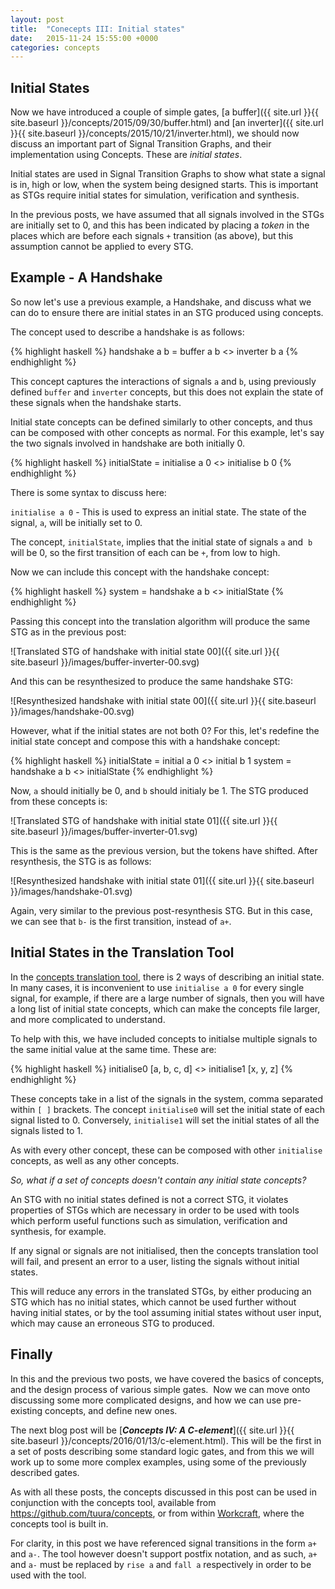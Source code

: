 ```yaml
---
layout: post
title:  "Conecepts III: Initial states"
date:   2015-11-24 15:55:00 +0000
categories: concepts
---
```


Initial States
--------------

Now we have introduced a couple of simple gates,
[a buffer]({{ site.url }}{{ site.baseurl }}/concepts/2015/09/30/buffer.html)
and [an inverter]({{ site.url }}{{ site.baseurl }}/concepts/2015/10/21/inverter.html),
we should now discuss an important part of Signal Transition Graphs, and
their implementation using Concepts. These are *initial states*.

Initial states are used in Signal Transition Graphs to show what state a
signal is in, high or low, when the system being designed starts. This is
important as STGs require initial states for simulation, verification and
synthesis.

In the previous posts, we have assumed that all signals involved in the STGs
are initially set to 0, and this has been indicated by placing a *token* in
the places which are before each signals `+` transition (as above), but this
assumption cannot be applied to every STG.

Example - A Handshake
---------------------

So now let's use a previous example, a Handshake, and discuss what we can do
to ensure there are initial states in an STG produced using concepts.

The concept used to describe a handshake is as follows:

{% highlight haskell %}
handshake a b = buffer a b <> inverter b a
{% endhighlight %}

This concept captures the interactions of signals `a` and `b`, using
previously defined `buffer` and `inverter` concepts, but this does not explain
the state of these signals when the handshake starts.

Initial state concepts can be defined similarly to other concepts, and thus
can be composed with other concepts as normal. For this example, let's say the
two signals involved in handshake are both initially 0.

{% highlight haskell %}
initialState = initialise a 0 <> initialise b 0
{% endhighlight %}

There is some syntax to discuss here:

`initialise a 0` - This is used to express an initial state. The state of the
signal, `a`, will be initially set to 0.

The concept, `initialState`, implies that the initial state of signals `a` and 
`b` will be 0, so the first transition of each can be `+`, from low to high.

Now we can include this concept with the handshake concept:

{% highlight haskell %}
system = handshake a b <> initialState
{% endhighlight %}

Passing this concept into the translation algorithm will produce the same STG
as in the previous post:

![Translated STG of handshake with initial state 00]({{ site.url }}{{ site.baseurl }}/images/buffer-inverter-00.svg)

And this can be resynthesized to produce the same handshake STG:

![Resynthesized handshake with initial state 00]({{ site.url }}{{ site.baseurl }}/images/handshake-00.svg)

However, what if the initial states are not both 0? For this, let's redefine the initial state concept and compose this with a handshake concept:

{% highlight haskell %}
initialState = initial a 0 <> initial b 1
system = handshake a b <> initialState
{% endhighlight %}

Now, `a` should initially be 0, and `b` should initialy be 1. The STG produced from these concepts is:

![Translated STG of handshake with initial state 01]({{ site.url }}{{ site.baseurl }}/images/buffer-inverter-01.svg)

This is the same as the previous version, but the tokens have shifted. After resynthesis, the STG is as follows:

![Resynthesized handshake with initial state 01]({{ site.url }}{{ site.baseurl }}/images/handshake-01.svg)

Again, very similar to the previous post-resynthesis STG. But in this case, we can see that `b-` is the first transition, instead of `a+`.

Initial States in the Translation Tool
--------------------------------------

In the [concepts translation tool](https://github.com/tuura/concepts), there
is 2 ways of describing an initial state. In many cases, it is
inconvenient to use `initialise a 0` for every single signal, for example, if
there are a large number of signals, then you will have a long list of initial
state concepts, which can make the concepts file larger, and more complicated
to understand.

To help with this, we have included concepts to initialse multiple signals to
the same initial value at the same time. These are:

{% highlight haskell %}
initialise0 [a, b, c, d] <> initialise1 [x, y, z]
{% endhighlight %}

These concepts take in a list of the signals in the system, comma separated
within `[ ]` brackets. The concept `initialise0` will set the initial state of
each signal listed to 0. Conversely, `initialise1` will set the initial states
of all the signals listed to 1.

As with every other concept, these can be composed with other `initialise`
concepts, as well as any other concepts.

*So, what if a set of concepts doesn't contain any initial state concepts?*

An STG with no initial states defined is not a correct STG, it violates
properties of STGs which are necessary in order to be used with tools which
perform useful functions such as simulation, verification and synthesis, for
example.

If any signal or signals are not initialised, then the concepts translation
tool will fail, and present an error to a user, listing the signals without
initial states.

This will reduce any errors in the translated STGs, by either producing an STG
which has no initial states, which cannot be used further without having
initial states, or by the tool assuming initial states without user input,
which may cause an erroneous STG to produced.

Finally
-------

In this and the previous two posts, we have covered the basics of concepts,
and the design process of various simple gates.  Now we can move onto
discussing some more complicated designs, and how we can use pre-existing
concepts, and define new ones.

The next blog post will be [***Concepts IV: A C-element***]({{ site.url }}{{ site.baseurl }}/concepts/2016/01/13/c-element.html).
This will be the first in a set of posts describing some standard logic gates,
and from this we will work up to some more complex examples, using some of the
previously described gates.

As with all these posts, the concepts discussed in this post can be used in
conjunction with the concepts tool, available from
<https://github.com/tuura/concepts>, or from within
[Workcraft](http://workcraft.org), where the concepts tool is built in.

For clarity, in this post we have referenced signal transitions in the form
`a+` and `a-`. The tool however doesn't support postfix notation, and as such,
`a+` and `a-` must be replaced by `rise a` and `fall a` respectively in order
to be used with the tool.
